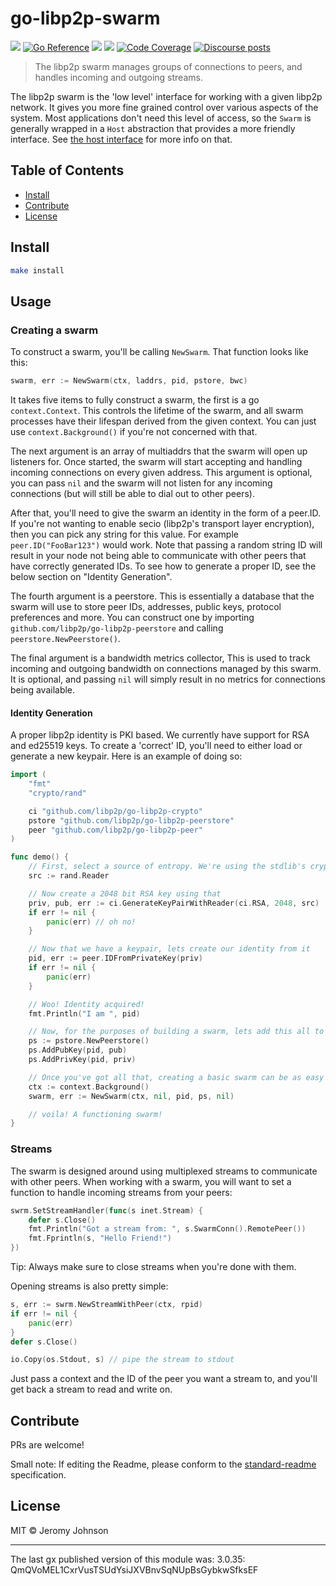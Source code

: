 go-libp2p-swarm
==================

[![](https://img.shields.io/badge/made%20by-Protocol%20Labs-blue.svg?style=flat-square)](https://protocol.ai)
[![Go Reference](https://pkg.go.dev/badge/github.com/libp2p/go-libp2p-swarm)](https://pkg.go.dev/github.com/libp2p/go-libp2p-swarm)
[![](https://img.shields.io/badge/project-libp2p-yellow.svg?style=flat-square)](https://libp2p.io/)
[![](https://img.shields.io/badge/freenode-%23libp2p-yellow.svg?style=flat-square)](http://webchat.freenode.net/?channels=%23libp2p)
[![Code Coverage](https://img.shields.io/codecov/c/github/libp2p/go-libp2p-swarm/master.svg?style=flat-square)](https://codecov.io/gh/libp2p/go-libp2p-swarm)
[![Discourse posts](https://img.shields.io/discourse/https/discuss.libp2p.io/posts.svg)](https://discuss.libp2p.io)

> The libp2p swarm manages groups of connections to peers, and handles incoming and outgoing streams.

The libp2p swarm is the 'low level' interface for working with a given libp2p
network. It gives you more fine grained control over various aspects of the
system. Most applications don't need this level of access, so the `Swarm` is
generally wrapped in a `Host` abstraction that provides a more friendly
interface. See [the host interface](https://godoc.org/github.com/libp2p/go-libp2p-core/host#Host)
for more info on that.

## Table of Contents

- [Install](#install)
- [Contribute](#contribute)
- [License](#license)

## Install

```sh
make install
```

## Usage

### Creating a swarm
To construct a swarm, you'll be calling `NewSwarm`. That function looks like this:
```go
swarm, err := NewSwarm(ctx, laddrs, pid, pstore, bwc)
```

It takes five items to fully construct a swarm, the first is a go
`context.Context`. This controls the lifetime of the swarm, and all swarm
processes have their lifespan derived from the given context. You can just use
`context.Background()` if you're not concerned with that.

The next argument is an array of multiaddrs that the swarm will open up
listeners for. Once started, the swarm will start accepting and handling
incoming connections on every given address. This argument is optional, you can
pass `nil` and the swarm will not listen for any incoming connections (but will
still be able to dial out to other peers).

After that, you'll need to give the swarm an identity in the form of a peer.ID.
If you're not wanting to enable secio (libp2p's transport layer encryption),
then you can pick any string for this value. For example `peer.ID("FooBar123")`
would work. Note that passing a random string ID will result in your node not
being able to communicate with other peers that have correctly generated IDs.
To see how to generate a proper ID, see the below section on "Identity
Generation".

The fourth argument is a peerstore. This is essentially a database that the
swarm will use to store peer IDs, addresses, public keys, protocol preferences
and more. You can construct one by importing
`github.com/libp2p/go-libp2p-peerstore` and calling `peerstore.NewPeerstore()`.

The final argument is a bandwidth metrics collector, This is used to track
incoming and outgoing bandwidth on connections managed by this swarm. It is
optional, and passing `nil` will simply result in no metrics for connections
being available.

#### Identity Generation
A proper libp2p identity is PKI based. We currently have support for RSA and ed25519 keys. To create a 'correct' ID, you'll need to either load or generate a new keypair. Here is an example of doing so:

```go
import (
	"fmt"
	"crypto/rand"

	ci "github.com/libp2p/go-libp2p-crypto"
	pstore "github.com/libp2p/go-libp2p-peerstore"
	peer "github.com/libp2p/go-libp2p-peer"
)

func demo() {
	// First, select a source of entropy. We're using the stdlib's crypto reader here
	src := rand.Reader

	// Now create a 2048 bit RSA key using that
	priv, pub, err := ci.GenerateKeyPairWithReader(ci.RSA, 2048, src)
	if err != nil {
		panic(err) // oh no!
	}

	// Now that we have a keypair, lets create our identity from it
	pid, err := peer.IDFromPrivateKey(priv)
	if err != nil {
		panic(err)
	}

	// Woo! Identity acquired!
	fmt.Println("I am ", pid)

	// Now, for the purposes of building a swarm, lets add this all to a peerstore.
	ps := pstore.NewPeerstore()
	ps.AddPubKey(pid, pub)
	ps.AddPrivKey(pid, priv)

	// Once you've got all that, creating a basic swarm can be as easy as
	ctx := context.Background()
	swarm, err := NewSwarm(ctx, nil, pid, ps, nil)

	// voila! A functioning swarm!
}
```

### Streams
The swarm is designed around using multiplexed streams to communicate with
other peers. When working with a swarm, you will want to set a function to
handle incoming streams from your peers:

```go
swrm.SetStreamHandler(func(s inet.Stream) {
	defer s.Close()
	fmt.Println("Got a stream from: ", s.SwarmConn().RemotePeer())
	fmt.Fprintln(s, "Hello Friend!")
})
```

Tip: Always make sure to close streams when you're done with them.

Opening streams is also pretty simple:
```go
s, err := swrm.NewStreamWithPeer(ctx, rpid)
if err != nil {
	panic(err)
}
defer s.Close()

io.Copy(os.Stdout, s) // pipe the stream to stdout
```

Just pass a context and the ID of the peer you want a stream to, and you'll get
back a stream to read and write on.


## Contribute

PRs are welcome!

Small note: If editing the Readme, please conform to the [standard-readme](https://github.com/RichardLitt/standard-readme) specification.

## License

MIT © Jeromy Johnson

---

The last gx published version of this module was: 3.0.35: QmQVoMEL1CxrVusTSUdYsiJXVBnvSqNUpBsGybkwSfksEF

